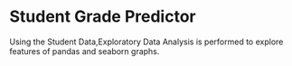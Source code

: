 # Student Grade Predictor

Using the Student Data,Exploratory Data Analysis is performed to explore features of pandas and seaborn graphs. 
